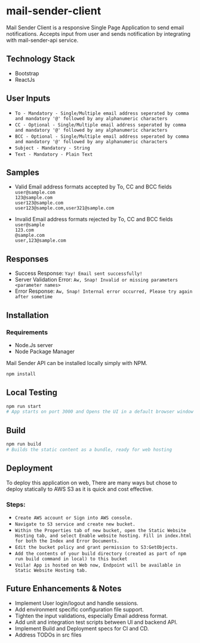 # mail-sender-client

Mail Sender Client is a responsive Single Page Application to send email notifications. 
Accepts input from user and sends notification by integrating with mail-sender-api service.

## Technology Stack
* Bootstrap
* ReactJs

## User Inputs
* `To - Mandatory - Single/Multiple email address seperated by comma and mandatory '@' followed by any alphanumeric characters`
* `CC - Optional - Single/Multiple email address seperated by comma and mandatory '@' followed by any alphanumeric characters`
* `BCC - Optional - Single/Multiple email address seperated by comma and mandatory '@' followed by any alphanumeric characters`
* `Subject - Mandatory - String`
* `Text - Mandatory - Plain Text`

## Samples
* Valid Email address formats accepted by To, CC and BCC fields<br />
`user@sample.com`<br />
`123@sample.com`<br />
`user123@sample.com`<br />
`user123@sample.com,user321@sample.com`<br />

* Invalid Email address formats rejected by To, CC and BCC fields<br />
`user@sample`<br />
`123.com`<br />
`@sample.com`<br />
`user,123@sample.com`<br />

## Responses
* Success Response: `Yay! Email sent successfully!`
* Server Validation Error: `Aw, Snap! Invalid or missing parameters <parameter names>`
* Error Response: `Aw, Snap! Internal error occurred, Please try again after sometime`

## Installation
### Requirements
* Node.Js server
* Node Package Manager

Mail Sender API can be installed locally simply with NPM.
```bash
npm install
```

## Local Testing
```bash
npm run start
# App starts on port 3000 and Opens the UI in a default browser window for local testing
```

## Build
```bash
npm run build
# Builds the static content as a bundle, ready for web hosting
```

## Deployment
To deploy this application on web, There are many ways but chose to deploy statically to AWS S3 as it is quick and cost effective.

### Steps:
* `Create AWS account or Sign into AWS console.`
* `Navigate to S3 service and create new bucket.`
* `Within the Properties tab of new bucket, open the Static Website Hosting tab, and select Enable website hosting. Fill in index.html for both the Index and Error Documents.`
* `Edit the bucket policy and grant permission to S3:GetObjects.`
* `Add the contents of your build directory (created as part of npm run build command in local) to this bucket`
* `Voila! App is hosted on Web now, Endpoint will be available in Static Website Hosting tab.`

## Future Enhancements & Notes
* Implement User login/logout and handle sessions.
* Add environment specific configuration file support.
* Tighten the input validations, especially Email address format.
* Add unit and integration test scripts between UI and backend API.
* Implement Build and Deployment specs for CI and CD.
* Address TODOs in src files
